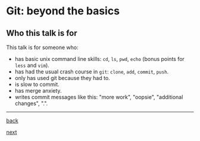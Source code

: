 # Git: beyond the basics

## Who this talk is for

This talk is for someone who:
- has basic unix command line skills: `cd`, `ls`, `pwd`, `echo` (bonus points
  for `less` and `vim`).
- has had the usual crash course in `git`: `clone`, `add`, `commit`, `push`.
- only has used git because they had to.
- is slow to commit.
- has merge anxiety.
- writes commit messages like this: "more work", "oopsie", "additional changes", ".".

---

[back](1.md)

[next](3.md)
